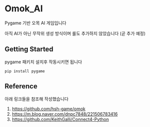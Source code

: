 # Omok_AI
Pygame 기반 오목 AI 게임입니다

아직 AI가 아닌 무작위 생성 방식이며 룰도 추가하지 않았습니다
(곧 추가 예정)

## Getting Started
pygame 패키치 설치후 작동시키면 됩니다

    pip install pygame

## Reference
아래 링크들을 참조해 작성했습니다
1. https://github.com/hsh-game/omok
2. https://m.blog.naver.com/dnpc7848/221506783416
3. https://github.com/KeithGalli/Connect4-Python
